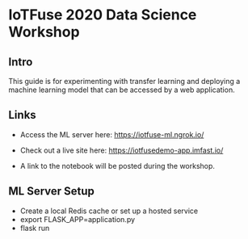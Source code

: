 # IoTFuse 2020 Data Science Workshop

## Intro

This guide is for experimenting with transfer learning and deploying a machine learning model that can be accessed by a web application.

## Links

- Access the ML server here: https://iotfuse-ml.ngrok.io/

- Check out a live site here: https://iotfusedemo-app.imfast.io/

- A link to the notebook will be posted during the workshop.

## ML Server Setup

- Create a local Redis cache or set up a hosted service
- export FLASK_APP=application.py
- flask run
